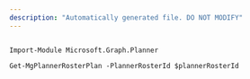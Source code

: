 ```yaml
---
description: "Automatically generated file. DO NOT MODIFY"
---
```


```powershellv1

Import-Module Microsoft.Graph.Planner

Get-MgPlannerRosterPlan -PlannerRosterId $plannerRosterId

```
